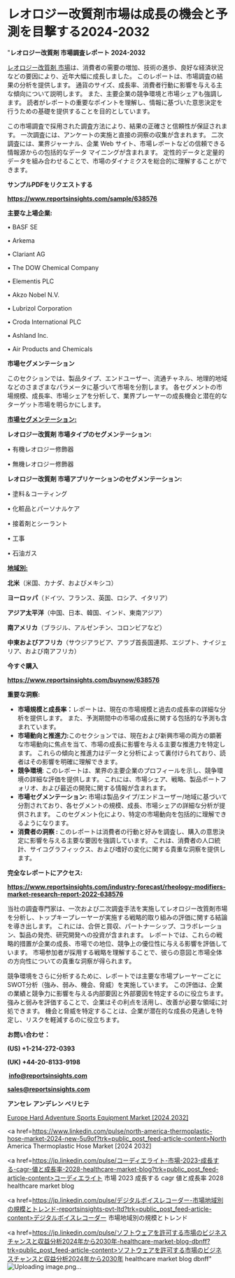 # レオロジー改質剤市場は成長の機会と予測を目撃する2024-2032

"<strong>レオロジー改質剤 市場調査レポート 2024-2032</strong>

<a href=https://www.reportsinsights.com/sample/638576>レオロジー改質剤 市場</a>は、消費者の需要の増加、技術の進歩、良好な経済状況などの要因により、近年大幅に成長しました。 このレポートは、市場調査の結果の分析を提供します。 通貨のサイズ、成長率、消費者行動に影響を与える主な傾向について説明します。 また、主要企業の競争環境と市場シェアも強調します。 読者がレポートの重要なポイントを理解し、情報に基づいた意思決定を行うための基礎を提供することを目的としています。

この市場調査で採用された調査方法により、結果の正確さと信頼性が保証されます。 一次調査には、アンケートの実施と直接の洞察の収集が含まれます。 二次調査には、業界ジャーナル、企業 Web サイト、市場レポートなどの信頼できる情報源からの包括的なデータ マイニングが含まれます。 定性的データと定量的データを組み合わせることで、市場のダイナミクスを総合的に理解することができます。

<strong><b>サンプルPDFをリクエストする</b></strong>

<a href=https://www.reportsinsights.com/sample/638576><strong><u>https://www.reportsinsights.com/sample/638576</u></strong></a>

<strong>主要な上場企業:</strong>

• BASF SE

• Arkema

• Clariant AG

• The DOW Chemical Company

• Elementis PLC

• Akzo Nobel N.V.

• Lubrizol Corporation

• Croda International PLC

• Ashland Inc.

• Air Products and Chemicals

<strong>市場セグメンテーション</strong>

このセクションでは、製品タイプ、エンドユーザー、流通チャネル、地理的地域などのさまざまなパラメータに基づいて市場を分割します。 各セグメントの市場規模、成長率、市場シェアを分析して、業界プレーヤーの成長機会と潜在的なターゲット市場を明らかにします。

<strong><u>市場セグメンテーション</u></strong><strong><u>:</u></strong>

<strong>レオロジー改質剤 市場タイプのセグメンテーション:</strong>

• 有機レオロジー修飾器

• 無機レオロジー修飾器

<strong>レオロジー改質剤 市場アプリケーションのセグメンテーション:</strong>

• 塗料＆コーティング

• 化粧品とパーソナルケア

• 接着剤とシーラント

• 工事

• 石油ガス

<strong><u>地域別</u></strong><strong><u>:</u></strong>

<strong>北米</strong>（米国、カナダ、およびメキシコ）

<strong>ヨーロッパ</strong>（ドイツ、フランス、英国、ロシア、イタリア）

<strong>アジア太平洋</strong>（中国、日本、韓国、インド、東南アジア）

<strong>南アメリカ</strong>（ブラジル、アルゼンチン、コロンビアなど）

<strong>中東およびアフリカ</strong>（サウジアラビア、アラブ首長国連邦、エジプト、ナイジェリア、および南アフリカ）

<strong>今すぐ購入</strong>

<a href=https://www.reportsinsights.com/buynow/638576><strong><u>https://www.reportsinsights.com/buynow/638576</u></strong></a>

<strong>重要な洞察:</strong>
<ul>
  <li><strong>市場規模と成長率：</strong>レポートは、現在の市場規模と過去の成長率の詳細な分析を提供します。 また、予測期間中の市場の成長に関する包括的な予測も含まれています。</li>
  <li><strong>市場動向と推進力:</strong>このセクションでは、現在および新興市場の両方の顕著な市場動向に焦点を当て、市場の成長に影響を与える主要な推進力を特定します。 これらの傾向と推進力はデータと分析によって裏付けられており、読者はその影響を明確に理解できます。</li>
  <li><strong>競争環境</strong>: このレポートは、業界の主要企業のプロフィールを示し、競争環境の詳細な評価を提供します。 これには、市場シェア、戦略、製品ポートフォリオ、および最近の開発に関する情報が含まれます。</li>
  <li><strong>市場セグメンテーション: </strong>市場は製品タイプ/エンドユーザー/地域に基づいて分割されており、各セグメントの規模、成長、市場シェアの詳細な分析が提供されます。 このセグメント化により、特定の市場動向を包括的に理解できるようになります。</li>
  <li><strong>消費者の洞察 : </strong>このレポートは消費者の行動と好みを調査し、購入の意思決定に影響を与える主要な要因を強調しています。 これは、消費者の人口統計、サイコグラフィックス、および嗜好の変化に関する貴重な洞察を提供します。</li>
</ul>
<strong>完全なレポートにアクセス:</strong>

<a href=https://www.reportsinsights.com/industry-forecast/rheology-modifiers-market-research-report-2022-638576><strong><u><b>https://www.reportsinsights.com/industry-forecast/rheology-modifiers-market-research-report-2022-638576</b></u></strong></a>

当社の調査専門家は、一次および二次調査手法を実施してレオロジー改質剤市場を分析し、トップキープレーヤーが実施する戦略的取り組みの評価に関する結論を導き出します。 これには、合併と買収、パートナーシップ、コラボレーション、製品の発売、研究開発への投資が含まれます。 レポートでは、これらの戦略的措置が企業の成長、市場での地位、競争上の優位性に与える影響を評価しています。 市場参加者が採用する戦略を理解することで、彼らの意図と市場全体の方向性についての貴重な洞察が得られます。

競争環境をさらに分析するために、レポートでは主要な市場プレーヤーごとにSWOT分析（強み、弱み、機会、脅威）を実施しています。 この評価は、企業の業績と競争力に影響を与える内部要因と外部要因を特定するのに役立ちます。 強みと弱みを評価することで、企業はその利点を活用し、改善が必要な領域に対処できます。 機会と脅威を特定することは、企業が潜在的な成長の見通しを特定し、リスクを軽減するのに役立ちます。

<strong>お問い合わせ：</strong>

<strong>(US) +1-214-272-0393</strong>

<strong>(UK) +44-20-8133-9198</strong>

<strong> </strong><a href=info@reportsinsights.com><strong><u>info@reportsinsights.com</u></strong></a>

<a href=sales@reportsinsights.com><strong><u>sales@reportsinsights.com</u></strong></a>

<strong>アンセレ アンデレン ベリヒテ</strong>

<a href=https://www.linkedin.com/pulse/europe-hard-adventure-sports-equipment-markets-hcxjf/>Europe Hard Adventure Sports Equipment Market [2024 2032]</a>

<a href=https://www.linkedin.com/pulse/north-america-thermoplastic-hose-market-2024-new-5u9of?trk=public_post_feed-article-content>North America Thermoplastic Hose Market [2024 2032]</a>

<a href=https://jp.linkedin.com/pulse/コーディエライト-市場-2023-成長する-cagr-値と成長率-2028-healthcare-market-blog?trk=public_post_feed-article-content>コーディエライト 市場 2023 成長する cagr 値と成長率 2028 healthcare market blog</a>

<a href=https://jp.linkedin.com/pulse/デジタルボイスレコーダー-市場地域別の規模とトレンド-reportsinsights-pvt-ltd?trk=public_post_feed-article-content>デジタルボイスレコーダー 市場地域別の規模とトレンド</a>

<a href=https://jp.linkedin.com/pulse/ソフトウェアを許可する市場のビジネスチャンスと収益分析2024年から2030年-healthcare-market-blog-dbnff?trk=public_post_feed-article-content>ソフトウェアを許可する市場のビジネスチャンスと収益分析2024年から2030年 healthcare market blog dbnff</a>"
![Uploading image.png…]()
